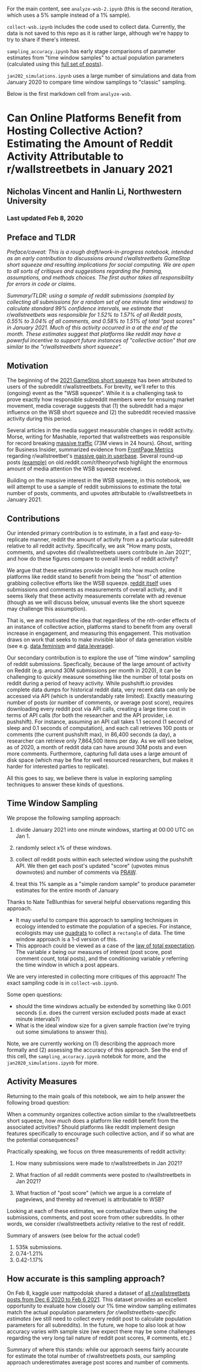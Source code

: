 For the main content, see `analyze-wsb-2.ipynb` (this is the second iteration, which uses a 5% sample instead of a 1% sample).

`collect-wsb.ipynb` includes the code used to collect data. 
Currently, the data is not saved to this repo as it is rather large, although we're happy to try to share if there's interest.

`sampling_accuracy.ipynb` has early stage comparisons of parameter estimates from "time window samples" to actual population parameters
(calculated using this [full set of posts](https://old.reddit.com/r/datasets/comments/lfbddy/all_available_posts_and_comments_from/)).

`jan202_simulations.ipynb` uses a large number of simulations and data from January 2020 to compare
time window samplings to "classic" sampling.

Below is the first markdown cell from `analyze-wsb`.

# Can Online Platforms Benefit from Hosting Collective Action? Estimating the Amount of Reddit Activity Attributable to r/wallstreetbets in January 2021
## Nicholas Vincent and Hanlin Li, Northwestern University
### Last updated Feb 8, 2020

## Preface and TLDR
*Preface/caveat: This is a rough draft/work-in-progress notebook, intended as an early
contribution to discussions around r/wallstreetbets GameStop short squeeze and resulting implications
for social computing. We are open to all sorts of critiques and suggestions
regarding the framing, assumptions, and methods choices. The first author takes
all responsibility for errors in code or claims*.

*Summary/TLDR: using a sample of reddit submissions (sampled by collecting all submissions for a
random set of one minute time windows) to calculate standard 99% confidence intervals,
we estimate that r/wallstreetbets was responsible for
1.52% to 1.57% of all Reddit posts, 0.55% to 3.04% of all comments, and 0.58% to 1.51% of
total "post scores" in January 2021.
Much of this activity occurred in a at the end of the month. 
These estimates suggest that platforms like reddit may have a
powerful incentive to support future instances of "collective action" that are similar to
the "r/wallstreetbets short squeeze".*


## Motivation
The beginning of the [2021 GameStop short squeeze](https://en.wikipedia.org/wiki/GameStop_short_squeeze)
has been attributed to users of the subreddit r/wallstreetbets. 
For brevity, we'll refer to this (ongoing) event as the "WSB squeeze".
While it is a challenging task to prove exactly how responsible subreddit members were for ensuing market movement,
media coverage suggests that (1) the subreddit had a major influence on the WSB short squeeze and
(2) the subreddit recevied massive activity during this period.

Several articles in the media suggest measurable changes in reddit activity. 
Morse, writing for Mashable, reported that wallstreetbets was responsible for
record breaking
[massive traffic](https://mashable.com/article/reddit-wallstreetbets-subreddit-record-traffic-gamestop/)
(73M views in 24 hours).
Ghost, writing for Business Insider, summarized evidence from
[FrontPage Metrics](https://frontpagemetrics.com/) regarding
r/wallstreetbet's
[massive gain in userbase](https://www.businessinsider.com/wallstreetbets-fastest-growing-subreddit-hits-58-million-users-2021-1).
Several round-up posts [(example)](https://old.reddit.com/r/theoryofwsb/comments/l8uom9/press_roundup_through_30_january_2021/)
on old.reddit.com/r/theoryofwsb highlight the enormous amount of media attention the WSB squeeze received.

Building on the massive interest in the WSB squeeze, in this notebook, we will attempt to use a sample of reddit submissions to estimate the total
number of posts, comments, and upvotes attributable to r/wallstreetbets in January 2021.


## Contributions
Our intended primary contribution is to estimate, in a fast and easy-to-replicate manner,
reddit the amount of activity from a a particular subreddit relative to all reddit activity.
Specifically, we ask "How many posts, comments, and upvotes did r/wallstreetbets users contribute in Jan 2021", and
how do these figures compare to overall levels of reddit activity?

We argue that these estimates provide insight into how much online platforms like
reddit stand to benefit from being the "host" of attention grabbing collective efforts like
the WSB squeeze.
[reddit itself](https://redditblog.com/2020/12/08/reddits-2020-year-in-review/) uses submissions and comments
as measurements of overall activity,
and it seems likely that these activity measurements correlate with ad revenue (though
as we will discuss below, unusual events like the short squeeze may challenge this assumption).

That is, we are motivated the idea that regardless of the nth-order effects of
an instance of collective action, platforms stand to benefit from any overall
increase in engagement, and measuring this engagement. This motivation
draws on work
that seeks to make invisible labor of data generation visible
(see e.g. [data feminism](https://data-feminism.mitpress.mit.edu/) and [data leverage](https://arxiv.org/abs/2012.09995)).

Our secondary contribution is to explore the use of "time window" sampling of reddit submissions.
Specfically, because of the large amount of activity on Reddit
(e.g. around 30M submissions per month in 2020),
it can be challenging to *quickly* measure something like
the number of total posts on reddit during a period of heavy activity.
While pushshift.io provides complete data dumps for historical reddit data,
very recent data can only be accessed via API (which is understandably rate limited). 
Exactly measuring number of posts (or number of comments, or average post score),
requires downloading every reddit post via API calls, creating
a large time cost in terms of API calls (for both the researcher and the API provider, i.e. pushshift).
For instance, assuming an API call takes 1.1 second (1 second of sleep and 0.1 seconds of computation),
and each call retrieves 100 posts or comments (the current pushshift max),
in 86,400 seconds (a day), a researcher can retrieve only 7,864,500 items per day.
As we will see below, as of 2020, a month
of reddit data can have around 30M posts and even more comments.
Furthermore, capturing full data uses a large amount of disk space (which may be fine for well resourced researchers, but makes it harder
for interested parties to replicate).

All this goes to say, we believe there is value in exploring sampling techniques to answer these
kinds of questions.


## Time Window Sampling
We propose the following sampling approach:

1) divide January 2021 into one minute windows, starting at 00:00 UTC on Jan 1.

2) randomly select x% of these windows.

3) collect *all* reddit posts within each selected window using the pushshift API. 
We then get each post's updated "score" (upvotes minus downvotes) and number of comments
via [PRAW](https://praw.readthedocs.io/en/latest/).

4) treat this 1% sample as a "simple random sample" to produce parameter estimates for the entire month of January

Thanks to Nate TeBlunthias for several helpful observations regarding this approach.
* It may useful to compare this approach to sampling techniques in ecology intended to estimate the population of a species.
For instance, ecologists may use [quadrats](https://en.wikipedia.org/wiki/Quadrat) to collect a `rectangle` of data.
The time window approach is a 1-d version of this.
* This approach could be viewed as a case of the [law of total expectation](https://en.wikipedia.org/wiki/Law_of_total_expectation).
The variable $x$ being our measures of interest (post score, post comment count, total posts), and the conditioning variable $y$ referring the time window in
which a post appears.


We are very interested in collecting more critiques of this approach!
The exact sampling code is in `collect-wsb.ipynb`.

Some open questions:
* should the time windows actually be extended by something like 0.001 seconds
(i.e. does the current version excluded posts made at exact minute intervals?)
* What is the ideal window size for a given sample fraction (we're trying out some simulations to answer this).

Note, we are currently working on (1) describing the approach more formally and
(2) assessing the accuracy of this approach. See the end of this cell, the `sampling_accuracy.ipynb` notebok
for more, and the `jan2020_simulations.ipynb` for more.


## Activity Measures

Returning to the main goals of this notebook, we aim to help answer the following broad question:

When a community organizes collective action similar to the r/wallstreetbets short squeeze,
*how much* does a platform like reddit benefit from the associated activities?
Should platforms like reddit implement design features specifically
to encourage such collective action, and if so what are the potential consequences?

Practically speaking, we focus on three measurements of reddit activity:

1) How many submissions were made to r/wallstreetbets in Jan 2021? 

2) What fraction of all reddit comments were posted to r/wallstreetbets in Jan 2021?

3) What fraction of "post score"
(which we argue is a correlate of pageviews, and thereby ad revenue) is attributable to WSB?

Looking at each of these estimates, we contextualize them using the submissions, comments, and post score from
other subreddits. In other words, we consider r/wallstreetbets activity relative to the rest of reddit.

Summary of answers (see below for the actual code!)

1) 535k submissions.
2) 0.74-1.21%
3) 0.42-1.17%

## How accurate is this sampling approach?
On Feb 8, kaggle user mattpodolak shared a dataset of [all r/wallstreetbets posts from Dec 6 2020 to Feb 6 2021](https://old.reddit.com/r/datasets/comments/lfbddy/all_available_posts_and_comments_from/).
This dataset provides an excellent opportunity to evaluate how closely our 1% time window sampling 
estimates match the actual population parameters *for r/wallstreetbets-specific estimates*
(we still need to collect every reddit post to calculate population parameters for all subreddits).
In the future, we hope to also look at how accuracy varies with sample size
(we expect there may be some challenges regarding the very long tail nature of reddit post scores, # comments, etc.)

Summary of where this stands: while our approach seems fairly accurate for estimate the total number of
r/wallstreetbets posts, our sampling approach underestimates average post scores and number of comments.



